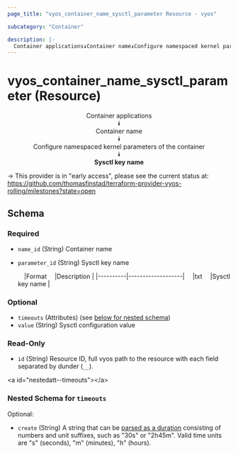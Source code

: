 ```yaml
---
page_title: "vyos_container_name_sysctl_parameter Resource - vyos"

subcategory: "Container"

description: |- 
  Container applications⯯Container name⯯Configure namespaced kernel parameters of the container⯯Sysctl key name
---
```


# vyos_container_name_sysctl_parameter (Resource)
<center>

Container applications  
⯯  
Container name  
⯯  
Configure namespaced kernel parameters of the container  
⯯  
**Sysctl key name**


</center>

-> This provider is in "early access", please see the current status at: https://github.com/thomasfinstad/terraform-provider-vyos-rolling/milestones?state=open

## Schema

### Required

- `name_id` (String) Container name
- `parameter_id` (String) Sysctl key name

    &emsp;|Format  &emsp;|Description      |
    |----------|-------------------|
    &emsp;|txt     &emsp;|Sysctl key name  |

### Optional

- `timeouts` (Attributes) (see [below for nested schema](#nestedatt--timeouts))
- `value` (String) Sysctl configuration value

### Read-Only

- `id` (String) Resource ID, full vyos path to the resource with each field separated by dunder (`__`).

&lt;a id=&#34;nestedatt--timeouts&#34;&gt;&lt;/a&gt;
### Nested Schema for `timeouts`

Optional:

- `create` (String) A string that can be [parsed as a duration](https://pkg.go.dev/time#ParseDuration) consisting of numbers and unit suffixes, such as &#34;30s&#34; or &#34;2h45m&#34;. Valid time units are &#34;s&#34; (seconds), &#34;m&#34; (minutes), &#34;h&#34; (hours).  
